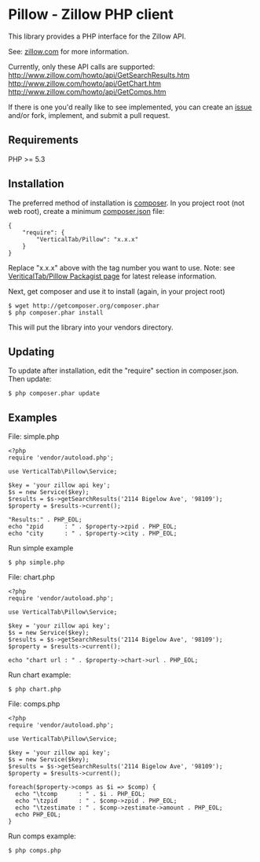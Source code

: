 Pillow - Zillow PHP client
==========================

This library provides a PHP interface for the Zillow API. 

See: [zillow.com](http://www.zillow.com/howto/api/APIOverview.htm) for more information.

Currently, only these API calls are supported:  
http://www.zillow.com/howto/api/GetSearchResults.htm  
http://www.zillow.com/howto/api/GetChart.htm  
http://www.zillow.com/howto/api/GetComps.htm  

If there is one you'd really like to see implemented, you can create an 
[issue](https://github.com/VerticalTab/Pillow/issues) and/or fork, implement,
and submit a pull request.

Requirements
------------

PHP >= 5.3

Installation
------------

The preferred method of installation is [composer](http://getcomposer.org/). In
you project root (not web root), create a minimum [composer.json](http://packagist.org/) file:

    {
        "require": {
            "VerticalTab/Pillow": "x.x.x"
        }
    }

Replace "x.x.x" above with the tag number you want to use. Note: see 
[VeriticalTab/Pillow Packagist page](http://packagist.org/packages/VerticalTab/Pillow) 
for latest release information.

Next, get composer and use it to install (again, in your project root)

    $ wget http://getcomposer.org/composer.phar
    $ php composer.phar install

This will put the library into your vendors directory.

Updating
--------

To update after installation, edit the "require" section in composer.json. Then
update:

    $ php composer.phar update

Examples
--------

File: simple.php

    <?php
    require 'vendor/autoload.php';
    
    use VerticalTab\Pillow\Service;
    
    $key = 'your zillow api key';
    $s = new Service($key);
    $results = $s->getSearchResults('2114 Bigelow Ave', '98109');
    $property = $results->current();
    
    "Results:" . PHP_EOL;
    echo "zpid      : " . $property->zpid . PHP_EOL;
    echo "city      : " . $property->city . PHP_EOL;

Run simple example

    $ php simple.php

File: chart.php

    <?php
    require 'vendor/autoload.php';
    
    use VerticalTab\Pillow\Service;
    
    $key = 'your zillow api key';
    $s = new Service($key);
    $results = $s->getSearchResults('2114 Bigelow Ave', '98109');
    $property = $results->current();
    
    echo "chart url : " . $property->chart->url . PHP_EOL;

Run chart example:

    $ php chart.php

File: comps.php

    <?php
    require 'vendor/autoload.php';

    use VerticalTab\Pillow\Service;

    $key = 'your zillow api key';
    $s = new Service($key);
    $results = $s->getSearchResults('2114 Bigelow Ave', '98109');
    $property = $results->current();
    
    foreach($property->comps as $i => $comp) {
      echo "\tcomp      : " . $i . PHP_EOL;
      echo "\tzpid      : " . $comp->zpid . PHP_EOL;
      echo "\tzestimate : " . $comp->zestimate->amount . PHP_EOL;
      echo PHP_EOL;
    }

Run comps example:

    $ php comps.php
